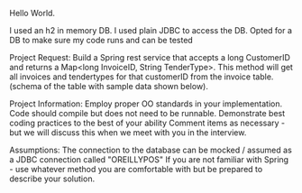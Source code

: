 Hello World.

I used an h2 in memory DB.
I used plain JDBC to access the DB.
Opted for a DB to make sure my code runs and can be tested

Project Request:
Build a Spring rest service that accepts a long CustomerID and returns a Map<long InvoiceID, String TenderType>. This method will get all
invoices and tendertypes for that customerID from the invoice table. (schema of the table with sample data shown below).

Project Information:
Employ proper OO standards in your implementation.
Code should compile but does not need to be runnable.
Demonstrate best coding practices to the best of your ability
Comment items as necessary - but we will discuss this when we meet with you in the interview.

Assumptions:
The connection to the database can be mocked / assumed as a JDBC connection called "OREILLYPOS"
If you are not familiar with Spring - use whatever method you are comfortable with but be prepared to describe your solution.